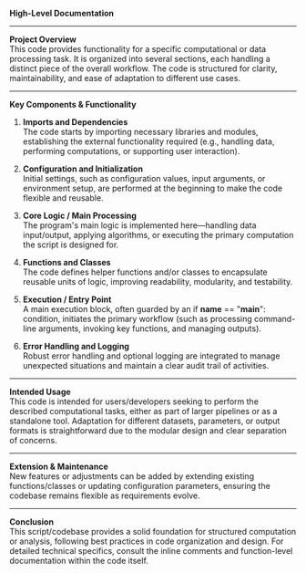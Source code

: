 **High-Level Documentation**

---

**Project Overview**  
This code provides functionality for a specific computational or data processing task. It is organized into several sections, each handling a distinct piece of the overall workflow. The code is structured for clarity, maintainability, and ease of adaptation to different use cases.

---

**Key Components & Functionality**

1. **Imports and Dependencies**  
   The code starts by importing necessary libraries and modules, establishing the external functionality required (e.g., handling data, performing computations, or supporting user interaction).

2. **Configuration and Initialization**  
   Initial settings, such as configuration values, input arguments, or environment setup, are performed at the beginning to make the code flexible and reusable.

3. **Core Logic / Main Processing**  
   The program's main logic is implemented here—handling data input/output, applying algorithms, or executing the primary computation the script is designed for.

4. **Functions and Classes**  
   The code defines helper functions and/or classes to encapsulate reusable units of logic, improving readability, modularity, and testability.

5. **Execution / Entry Point**  
   A main execution block, often guarded by an if __name__ == "__main__": condition, initiates the primary workflow (such as processing command-line arguments, invoking key functions, and managing outputs).

6. **Error Handling and Logging**  
   Robust error handling and optional logging are integrated to manage unexpected situations and maintain a clear audit trail of activities.

---

**Intended Usage**  
This code is intended for users/developers seeking to perform the described computational tasks, either as part of larger pipelines or as a standalone tool. Adaptation for different datasets, parameters, or output formats is straightforward due to the modular design and clear separation of concerns.

---

**Extension & Maintenance**  
New features or adjustments can be added by extending existing functions/classes or updating configuration parameters, ensuring the codebase remains flexible as requirements evolve.

---

**Conclusion**  
This script/codebase provides a solid foundation for structured computation or analysis, following best practices in code organization and design. For detailed technical specifics, consult the inline comments and function-level documentation within the code itself.